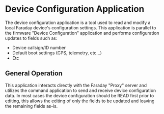 # Device Configuration Application

The device configuration application is a tool used to read and modify a local Faraday device's configuration settings. This application is parallel to the firmware "Device Configuration" application and performs configuration updates to fields such as:

* Device callsign/ID number
* Default boot settings (GPS, telemetry, etc...)
* Etc

## General Operation

This application interacts directly with the Faraday "Proxy" server and utilizes the command application to send and receive device configuration data. In most cases the device configuration should be READ first prior to editing, this allows the editing of only the fields to be updated and leaving the remaining fields as-is.
